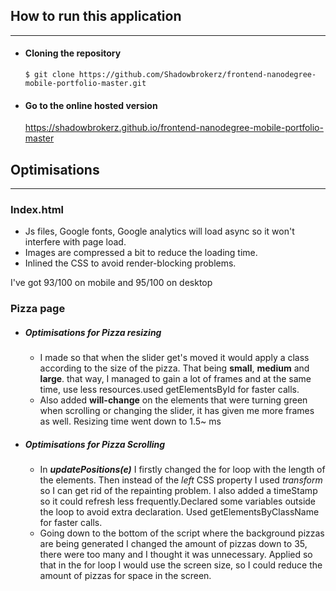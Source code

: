 ## How to run this application

* * *
* #### Cloning the repository
    ```
    $ git clone https://github.com/Shadowbrokerz/frontend-nanodegree-mobile-portfolio-master.git
    ```
* #### Go to the online hosted version
    https://shadowbrokerz.github.io/frontend-nanodegree-mobile-portfolio-master


## Optimisations

* * *
### Index.html
* Js files, Google fonts, Google analytics will load async so it won't interfere with page load.
* Images are compressed a bit to reduce the loading time.
* Inlined the CSS to avoid render-blocking problems.

I've got 93/100 on mobile and 95/100 on desktop

### Pizza page
* ##### Optimisations for Pizza resizing
    * I made so that when the slider get's moved it would apply a class according to the size of the pizza. That being **small**, **medium** and **large**. that way, I managed to gain a lot of frames and at the same time, use less resources.used getElementsById for faster calls.
    * Also added **will-change** on the elements that were turning green when scrolling or changing the slider, it has given me more frames as well.
Resizing time went down to 1.5~ ms
* ##### Optimisations for Pizza Scrolling
    * In ***updatePositions(e)*** I firstly changed the for loop with the length of the elements. Then instead of the *left* CSS property I used *transform* so I can get rid of the repainting problem. I also added a timeStamp so it could refresh less frequently.Declared some variables outside the loop to avoid extra declaration. Used getElementsByClassName for faster calls.
    * Going down to the bottom of the script where the background pizzas are being generated I changed the amount of pizzas down to 35, there were too many and I thought it was unnecessary. Applied so that in the for loop I would use the screen size, so I could reduce the amount of pizzas for space in the screen.




